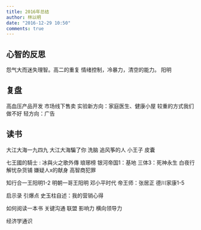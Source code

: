 ```yaml
---
title: 2016年总结
author: 林以明
date: "2016-12-29 10:50"
comments: true
---
```


## 心智的反思
怨气大而迷失理智。高二的重复
情绪控制，冷暴力，清空的能力。
阳明

## 复盘
高血压产品开发
市场线下售卖
实验新方向：家庭医生、健康小屋
较重的方式我们做不好
轻方向：广告

## 读书
大江大海一九四九
大江大海騙了你
洗脑
追风筝的人
小王子
皮囊

七王國的騎士 : 冰與火之歌外傳
琅琊榜
银河帝国1：基地
三体3：死神永生
白夜行 
解忧杂货铺
嫌疑人x的献身
高智商犯罪

知行合一王阳明1-2
明朝一哥王阳明
邓小平时代
帝王师：张居正
德川家康1-5

启示录
引爆点
史玉柱自述：我的营销心得

如何阅读一本书
关键沟通
联盟
影响力
横向领导力

经济学通识
